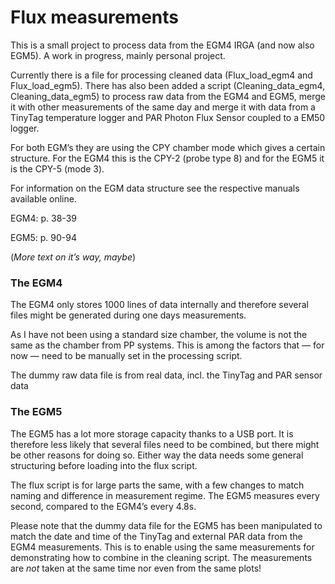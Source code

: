 
<!-- README.md is generated from README.Rmd. Please edit that file -->

# Flux measurements

This is a small project to process data from the EGM4 IRGA (and now also
EGM5). A work in progress, mainly personal project.

Currently there is a file for processing cleaned data (Flux_load_egm4
and Flux_load_egm5). There has also been added a script
(Cleaning_data_egm4, Cleaning_data_egm5) to process raw data from the
EGM4 and EGM5, merge it with other measurements of the same day and
merge it with data from a TinyTag temperature logger and PAR Photon Flux
Sensor coupled to a EM50 logger.

For both EGM’s they are using the CPY chamber mode which gives a certain
structure. For the EGM4 this is the CPY-2 (probe type 8) and for the
EGM5 it is the CPY-5 (mode 3).

For information on the EGM data structure see the respective manuals
available online.

EGM4: p. 38-39

EGM5: p. 90-94

(*More text on it’s way, maybe*)

### The EGM4

The EGM4 only stores 1000 lines of data internally and therefore several
files might be generated during one days measurements.

As I have not been using a standard size chamber, the volume is not the
same as the chamber from PP systems. This is among the factors that —
for now — need to be manually set in the processing script.

The dummy raw data file is from real data, incl. the TinyTag and PAR
sensor data

### The EGM5

The EGM5 has a lot more storage capacity thanks to a USB port. It is
therefore less likely that several files need to be combined, but there
might be other reasons for doing so. Either way the data needs some
general structuring before loading into the flux script.

The flux script is for large parts the same, with a few changes to match
naming and difference in measurement regime. The EGM5 measures every
second, compared to the EGM4’s every 4.8s.

Please note that the dummy data file for the EGM5 has been manipulated
to match the date and time of the TinyTag and external PAR data from the
EGM4 measurements. This is to enable using the same measurements for
demonstrating how to combine in the cleaning script. The measurements
are *not* taken at the same time nor even from the same plots!
